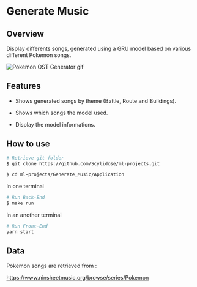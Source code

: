 # Generate Music

## Overview 

Display differents songs, generated using a GRU model based on various different Pokemon songs.

![Pokemon OST Generator gif](https://github.com/Scylidose/ml-projects/blob/master/img/pokemon-ost-gen.gif)

## Features

- Shows generated songs by theme (Battle, Route and Buildings).  

- Shows which songs the model used.

- Display the model informations.

## How to use
  
  ```bash
# Retrieve git folder
$ git clone https://github.com/Scylidose/ml-projects.git

$ cd ml-projects/Generate_Music/Application
```

In one terminal 

```bash
# Run Back-End
$ make run
```

In an another terminal 

```bash
# Run Front-End
yarn start
```

## Data

Pokemon songs are retrieved from :

https://www.ninsheetmusic.org/browse/series/Pokemon
